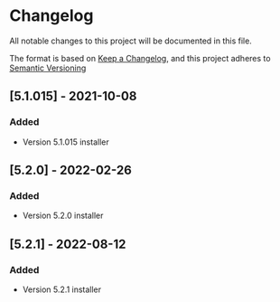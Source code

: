 # Changelog

All notable changes to this project will be documented in this file.

The format is based on [Keep a Changelog](https://keepachangelog.com/en/1.0.0/),
and this project adheres to [Semantic Versioning](https://semver.org/spec/v2.0.0.html)

## [5.1.015] - 2021-10-08

### Added

- Version 5.1.015 installer

## [5.2.0] - 2022-02-26

### Added

- Version 5.2.0 installer

## [5.2.1] - 2022-08-12

### Added

- Version 5.2.1 installer
